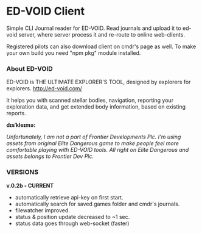 # ED-VOID Client

Simple CLI Journal reader for ED-VOID.
Read journals and upload it to ed-void server, where server process it and re-route to online web-clients.

Registered pilots can also download client on cmdr's page as well.
To make your own build you need "npm pkg" module installed.

### About ED-VOID
ED-VOID is THE ULTIMATE EXPLORER'S TOOL, designed by explorers for explorers.
http://ed-void.com/

It helps you with scanned stellar bodies, navigation, reporting your exploration data, and get extended body information, based on existing reports.

**dɪsˈkleɪmə:**

*Unfortunately, I am not a part of Frontier Developments Plc. I'm using assets from original Elite Dangerous game to make people feel more comfortable playing with ED-VOID tools. All right on Elite Dangerous and assets belongs to Frontier Dev Plc.*

### VERSIONS
**v.0.2b - CURRENT**
- automatically retrieve api-key on first start.
- automatically search for saved games folder and cmdr's journals.
- filewatcher improved.
- status & position update decreased to ~1 sec.
- status data goes through web-socket (faster)
